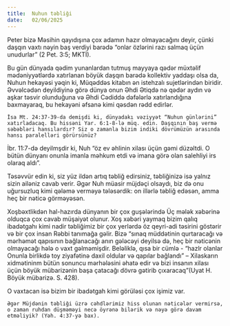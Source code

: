 ```yaml
---
title:  Nuhun təbliği
date:   02/06/2025
---
```


Peter bizə Məsihin qayıdışına çox adamın hazır olmayacağını deyir, çünki daşqın vaxtı nəyin baş verdiyi barədə “onlar özlərini razı salmaq üçün unudurlar” (2 Pet. 3:5; MKTİ).

Bu gün dünyada qədim yunanlardan tutmuş mayyaya qədər müxtəlif mədəniyyətlərdə xatırlanan böyük daşqın barədə kollektiv yaddaşı olsa da, Nuhun hekayəsi yəqin ki, Müqəddəs kitabın ən istehzalı sujetlərindən biridir. Əvvəlcədən deyildiyinə görə dünya onun Əhdi Ətiqdə nə qədər aydın və aşkar təsvir olunduğuna və Əhdi Cədiddə dəfələrlə xatırlandığına baxmayaraq, bu hekayəni əfsanə kimi qəsdən rədd edirlər.

`İsa Mt. 24:37-39-da demişdi ki, dünyadakı vəziyyət “Nuhun günlərini” xatırladacaq. Bu hissəni Yar. 6:1-8-lə müq. edin. Daşqının baş vermə səbəbləri hansılardır? Siz o zamanla bizim indiki dövrümüzün arasında hansı paralelləri görürsünüz?`

İbr. 11:7-də deyilmşdir ki, Nuh “öz ev əhlinin xilası üçün gəmi düzəltdi. O bütün dünyanı onunla imanla məhkum etdi və imana görə olan salehliyi irs olaraq aldı”.

Təsəvvür edin ki, siz yüz ildən artıq təbliğ edirsiniz, təbliğinizə isə yalnız sizin ailəniz cavab verir. Əgər Nuh müasir müjdəçi olsaydı, biz də onu uğursuzluq kimi qələmə verməyə tələsərdik: on illərlə təbliğ edəsən, amma heç bir nəticə görməyəsən.

Xoşbəxtlikdən hal-hazırda dünyanın bir çox guşələrində Üç mələk xəbərinə olduqca çox cavab müşaiyət olunur. Xoş xəbəri yaymaq bizim qalıq ibadətgahı kimi nadir təbliğimiz bir çox yerlərdə öz qeyri-adi təsirini göstərir və bir çox insan Rəbbi tanımağa gəlir. Bizə “sınaq müddətinin qurtaracağı və mərhəmət qapısının bağlanacağı anın gələcəyi deyilsə də, heç bir nəticənin olmayacağı hələ o vaxt gəlməmişdir. Beləliklə, qısa bir cümlə - “hazlr olanlar Onunla birlikdə toy ziyafətinə daxil oldular və qapılar bağlandı” – Xilaskarın xidmətininm bütün sonuncu mərhələsini əhatə edir və bizi insanın xilası üçün böyük mübarizənin başa çatacağı dövrə gətirib çıxaracaq”(Uyat H. Böyük mübarizə. S. 428).

O vaxtacan isə bizim bir ibadətgah kimi görüləsi çox işimiz var.

`Əgər Müjdənin təbliği üzrə cəhdlərimiz hiss olunan nəticələr vermirsə, o zaman ruhdan düşməməyi necə öyrənə bilərik və nəyə görə davam etməliyik? (Yəh. 4:37-yə bax).`